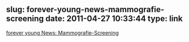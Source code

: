 slug: forever-young-news-mammografie-screening
date: 2011-04-27 10:33:44
type: link
---

[forever young News: Mammografie-Screening](http://www.strunz.com/news.php?i=1452)
